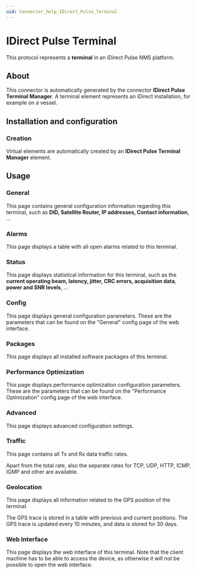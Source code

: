 ```yaml
---
uid: Connector_help_IDirect_Pulse_Terminal
---
```


# IDirect Pulse Terminal

This protocol represents a **terminal** in an iDirect Pulse NMS platform.

## About

This connector is automatically generated by the connector **IDirect Pulse Terminal Manager**. A terminal element represents an iDirect installation, for example on a vessel.

## Installation and configuration

### Creation

Virtual elements are automatically created by an **IDirect Pulse Terminal Manager** element.

## Usage

### General

This page contains general configuration information regarding this terminal, such as **DID, Satellite Router, IP addresses, Contact information**, ...

### Alarms

This page displays a table with all open alarms related to this terminal.

### Status

This page displays statistical information for this terminal, such as the **current operating beam, latency, jitter, CRC errors, acquisition data**, **power and SNR levels**, ...

### Config

This page displays general configuration parameters. These are the parameters that can be found on the "General" config page of the web interface.

### Packages

This page displays all installed software packages of this terminal.

### Performance Optimization

This page displays performance optimization configuration parameters. These are the parameters that can be found on the "Performance Optimization" config page of the web interface.

### Advanced

This page displays advanced configuration settings.

### Traffic

This page contains all Tx and Rx data traffic rates.

Apart from the total rate, also the separate rates for TCP, UDP, HTTP, ICMP, IGMP and other are available.

### Geolocation

This page displays all information related to the GPS position of the terminal.

The GPS trace is stored in a table with previous and current positions. The GPS trace is updated every 10 minutes, and data is stored for 30 days.

### Web Interface

This page displays the web interface of this terminal. Note that the client machine has to be able to access the device, as otherwise it will not be possible to open the web interface.
